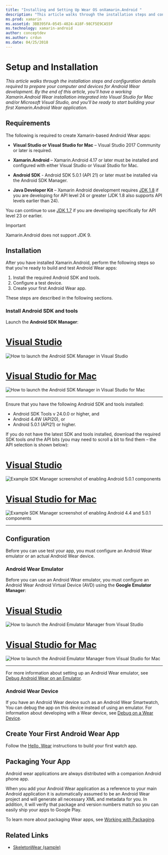 ```yaml
---
title: "Installing and Setting Up Wear OS onXamarin.Android "
description: "This article walks through the installation steps and configuration details required to prepare your computer and devices for Android Wear development. By the end of this article, you'll have a working Xamarin.Android Wear installation integrated into Visual Studio for Mac and/or Microsoft Visual Studio, and you'll be ready to start building your first Xamarin.Android Wear application."
ms.prod: xamarin
ms.assetid: 3BB395FA-0545-4024-A18F-98CF5E9CA55F
ms.technology: xamarin-android
author: conceptdev
ms.author: crdun
ms.date: 04/25/2018
---
```


# Setup and Installation

_This article walks through the installation steps and configuration details required to prepare your computer and devices for Android Wear development. By the end of this article, you'll have a working Xamarin.Android Wear installation integrated into Visual Studio for Mac and/or Microsoft Visual Studio, and you'll be ready to start building your first Xamarin.Android Wear application._

## Requirements

The following is required to create Xamarin-based Android Wear apps:

- **Visual Studio or Visual Studio for Mac** &ndash; Visual Studio 2017 Community or later is
    required.

- **Xamarin.Android** &ndash; Xamarin.Android 4.17 or later must
    be installed and configured with either Visual Studio or Visual Studio for Mac.

- **Android SDK** - Android SDK 5.0.1 (API 21) or later must be installed
    via the Android SDK Manager.

- **Java Developer Kit** &ndash; Xamarin Android development requires
    [JDK 1.8](https://www.oracle.com/technetwork/java/javase/downloads/jdk8-downloads-2133151.html)
    if you are developing for API level 24 or greater (JDK 1.8
    also supports API levels earlier than 24).

You can continue to use
[JDK 1.7](https://www.oracle.com/technetwork/java/javase/downloads/jdk7-downloads-1880260.html)
if you are developing specifically for API level 23 or earlier.

> [!IMPORTANT]
> Xamarin.Android does not support JDK 9.

## Installation

After you have installed Xamarin.Android, perform the following steps 
so that you're ready to build and test Android Wear apps: 

1. Install the required Android SDK and tools.
2. Configure a test device.
3. Create your first Android Wear app.

These steps are described in the following sections.


### Install Android SDK and tools 

Launch the **Android SDK Manager**: 

# [Visual Studio](#tab/windows)

![How to launch the Android SDK Manager in Visual Studio](installation-images/vs/sdk-menu.png)

# [Visual Studio for Mac](#tab/macos)

![How to launch the Android SDK Manager in Visual Studio for Mac](installation-images/xs/sdk-menu.png)

-----


Ensure that you have the following Android SDK and tools installed:

- Android SDK Tools v 24.0.0 or higher, and
- Android 4.4W (API20), or
- Android 5.0.1 (API21) or higher.

If you do not have the latest SDK and tools installed, download the 
required SDK tools *and* the API bits (you may need to scroll a bit to 
find them &ndash; the API selection is shown below): 

# [Visual Studio](#tab/windows)

![Example SDK Manager screenshot of enabling Android 5.0.1 components](installation-images/vs/sdk-select.png)

# [Visual Studio for Mac](#tab/macos)

![Example SDK Manager screenshot of enabling Android 4.4 and 5.0.1 components](installation-images/xs/sdk-select.png)

-----


## Configuration

Before you can use test your app, you must configure an Android Wear 
emulator or an actual Android Wear device. 


### Android Wear Emulator

Before you can use an Android Wear emulator, you must configure an Android
Wear Android Virtual Device (AVD) using the **Google Emulator Manager**:

# [Visual Studio](#tab/windows)

![How to launch the Android Emulator Manager from Visual Studio](installation-images/vs/emulator-menu.png)

# [Visual Studio for Mac](#tab/macos)

![How to launch the Android Emulator Manager from Visual Studio for Mac](installation-images/xs/emulator-menu.png)

-----

For more information about setting up an Android Wear emulator, see
[Debug Android Wear on an Emulator](~/android/wear/deploy-test/debug-on-emulator.md).


### Android Wear Device

If you have an Android Wear device such as an Android Wear Smartwatch,
You can debug the app on this device instead of using an emulator. For
information about developing with a Wear device, see
[Debug on a Wear Device](~/android/wear/deploy-test/debug-on-device.md).


## Create Your First Android Wear App

Follow the [Hello, Wear](~/android/wear/get-started/hello-wear.md) 
instructions to build your first watch app.


## Packaging Your App

Android wear applications are always distributed with a companion 
Android phone app. 

When you add your Android Wear application as a reference to your main 
Android application it is automatically assumed to be an Android Wear 
project and will generate all necessary XML and metadata for you. In 
addition, it will verify that package and version numbers match so you 
can easily ship your apps to Google Play. 

To learn more about packaging Wear apps, see
[Working with Packaging](~/android/wear/deploy-test/packaging.md).


## Related Links

- [SkeletonWear (sample)](https://docs.microsoft.com/samples/xamarin/monodroid-samples/wear-skeletonwear)
